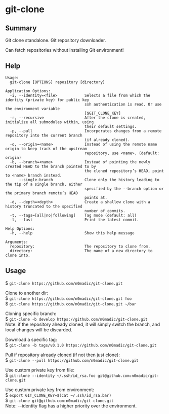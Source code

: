 # git-clone 

Summary
-------
Git clone standalone. Git repository downloader.

Can fetch repositories without installing Git environment!

Help
----
```
Usage:
  git-clone [OPTIONS] repository [directory]

Application Options:
  -i, --identity=<file>            Selects a file from which the identity (private key) for public key
                                   ssh authentication is read. Or use the environment variable
                                   [$GIT_CLONE_KEY]
  -r, --recursive                  After the clone is created, initialize all submodules within, using
                                   their default settings.
  -p, --pull                       Incorporates changes from a remote repository into the current branch
                                   (if already cloned).
  -o, --origin=<name>              Instead of using the remote name origin to keep track of the upstream
                                   repository, use <name>. (default: origin)
  -b, --branch=<name>              Instead of pointing the newly created HEAD to the branch pointed to by
                                   the cloned repository’s HEAD, point to <name> branch instead.
      --single-branch              Clone only the history leading to the tip of a single branch, either
                                   specified by the --branch option or the primary branch remote’s HEAD
                                   points at.
  -d, --depth=<depth>              Create a shallow clone with a history truncated to the specified
                                   number of commits.
  -t, --tags=[all|no|following]    Tag mode (default: all)
  -l, --last                       Print the latest commit.

Help Options:
  -h, --help                       Show this help message

Arguments:
  repository:                      The repository to clone from.
  directory:                       The name of a new directory to clone into.
```

Usage
-----

$ ``git-clone https://github.com/n0madic/git-clone.git``

Clone to another dir:  
$ ``git-clone https://github.com/n0madic/git-clone.git foo``  
$ ``git-clone https://github.com/n0madic/git-clone.git ~/bar``

Cloning specific branch:  
$ ``git-clone -b develop https://github.com/n0madic/git-clone.git``  
Note: if the repository already cloned, it will simply switch the branch, and local changes will be discarded.

Download a specific tag:  
$ ``git-clone -b tags/v0.1.0 https://github.com/n0madic/git-clone.git``  

Pull if repository already cloned (if not then just clone):  
$ ``git-clone --pull https://github.com/n0madic/git-clone.git``

Use custom private key from file:  
$ ``git-clone --identity ~/.ssh/id_rsa.foo git@github.com:n0madic/git-clone.git``

Use custom private key from environment:  
$ ``export GIT_CLONE_KEY=$(cat ~/.ssh/id_rsa.bar)``  
$ ``git-clone git@github.com:n0madic/git-clone.git``  
Note: --identity flag has a higher priority over the environment.
